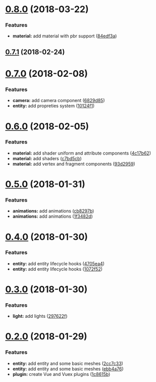 <a name="0.8.0"></a>
# [0.8.0](https://github.com/Beg-in/3d/compare/0.7.1...0.8.0) (2018-03-22)


### Features

* **material:** add material with pbr support ([84edf3a](https://github.com/Beg-in/3d/commit/84edf3a))



<a name="0.7.1"></a>
## [0.7.1](https://github.com/Beg-in/3d/compare/0.7.0...0.7.1) (2018-02-24)



<a name="0.7.0"></a>
# [0.7.0](https://github.com/Beg-in/3d/compare/0.6.0...0.7.0) (2018-02-08)


### Features

* **camera:** add camera component ([6829d85](https://github.com/Beg-in/3d/commit/6829d85))
* **entity:** add propreties system ([10124f1](https://github.com/Beg-in/3d/commit/10124f1))



<a name="0.6.0"></a>
# [0.6.0](https://github.com/Beg-in/3d/compare/0.5.0...0.6.0) (2018-02-05)


### Features

* **material:** add shader uniform and attribute components ([4c17b62](https://github.com/Beg-in/3d/commit/4c17b62))
* **material:** add shaders ([c7bd5cb](https://github.com/Beg-in/3d/commit/c7bd5cb))
* **material:** add vertex and fragment components ([93d2959](https://github.com/Beg-in/3d/commit/93d2959))



<a name="0.5.0"></a>
# [0.5.0](https://github.com/Beg-in/3d/compare/0.4.0...0.5.0) (2018-01-31)


### Features

* **animations:** add animations ([cb8297b](https://github.com/Beg-in/3d/commit/cb8297b))
* **animations:** add animations ([1f3482d](https://github.com/Beg-in/3d/commit/1f3482d))



<a name="0.4.0"></a>
# [0.4.0](https://github.com/Beg-in/3d/compare/0.3.0...0.4.0) (2018-01-30)


### Features

* **entity:** add entity lifecycle hooks ([4705ea4](https://github.com/Beg-in/3d/commit/4705ea4))
* **entity:** add entity lifecycle hooks ([1072f52](https://github.com/Beg-in/3d/commit/1072f52))



<a name="0.3.0"></a>
# [0.3.0](https://github.com/Beg-in/3d/compare/0.2.0...0.3.0) (2018-01-30)


### Features

* **light:** add lights ([297622f](https://github.com/Beg-in/3d/commit/297622f))



<a name="0.2.0"></a>
# [0.2.0](https://github.com/Beg-in/3d/compare/1c8615b...0.2.0) (2018-01-29)


### Features

* **entity:** add entity and some basic meshes ([2cc7c33](https://github.com/Beg-in/3d/commit/2cc7c33))
* **entity:** add entity and some basic meshes ([ebb4a76](https://github.com/Beg-in/3d/commit/ebb4a76))
* **plugin:** create Vue and Vuex plugins ([1c8615b](https://github.com/Beg-in/3d/commit/1c8615b))



